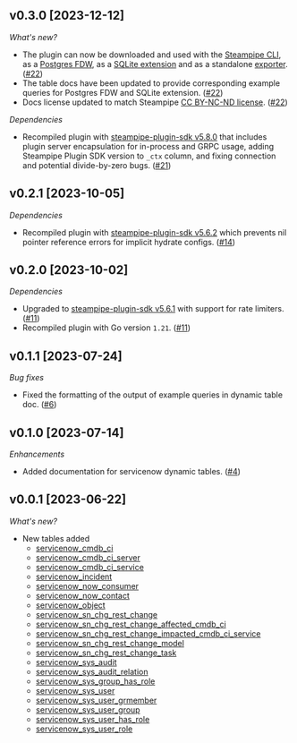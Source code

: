 ## v0.3.0 [2023-12-12]

_What's new?_

- The plugin can now be downloaded and used with the [Steampipe CLI](https://steampipe.io/docs), as a [Postgres FDW](https://steampipe.io/docs/steampipe_postgres/overview), as a [SQLite extension](https://steampipe.io/docs//steampipe_sqlite/overview) and as a standalone [exporter](https://steampipe.io/docs/steampipe_export/overview). ([#22](https://github.com/turbot/steampipe-plugin-servicenow/pull/22))
- The table docs have been updated to provide corresponding example queries for Postgres FDW and SQLite extension. ([#22](https://github.com/turbot/steampipe-plugin-servicenow/pull/22))
- Docs license updated to match Steampipe [CC BY-NC-ND license](https://github.com/turbot/steampipe-plugin-servicenow/blob/main/docs/LICENSE). ([#22](https://github.com/turbot/steampipe-plugin-servicenow/pull/22))

_Dependencies_

- Recompiled plugin with [steampipe-plugin-sdk v5.8.0](https://github.com/turbot/steampipe-plugin-sdk/blob/main/CHANGELOG.md#v580-2023-12-11) that includes plugin server encapsulation for in-process and GRPC usage, adding Steampipe Plugin SDK version to `_ctx` column, and fixing connection and potential divide-by-zero bugs. ([#21](https://github.com/turbot/steampipe-plugin-servicenow/pull/21))

## v0.2.1 [2023-10-05]

_Dependencies_

- Recompiled plugin with [steampipe-plugin-sdk v5.6.2](https://github.com/turbot/steampipe-plugin-sdk/blob/main/CHANGELOG.md#v562-2023-10-03) which prevents nil pointer reference errors for implicit hydrate configs. ([#14](https://github.com/turbot/steampipe-plugin-servicenow/pull/14))

## v0.2.0 [2023-10-02]

_Dependencies_

- Upgraded to [steampipe-plugin-sdk v5.6.1](https://github.com/turbot/steampipe-plugin-sdk/blob/main/CHANGELOG.md#v561-2023-09-29) with support for rate limiters. ([#11](https://github.com/turbot/steampipe-plugin-servicenow/pull/11))
- Recompiled plugin with Go version `1.21`. ([#11](https://github.com/turbot/steampipe-plugin-servicenow/pull/11))

## v0.1.1 [2023-07-24]

_Bug fixes_

- Fixed the formatting of the output of example queries in dynamic table doc. ([#6](https://github.com/turbot/steampipe-plugin-servicenow/pull/6))

## v0.1.0 [2023-07-14]

_Enhancements_

- Added documentation for servicenow dynamic tables. ([#4](https://github.com/turbot/steampipe-plugin-servicenow/pull/4))

## v0.0.1 [2023-06-22]

_What's new?_

- New tables added
  - [servicenow_cmdb_ci](https://hub.steampipe.io/plugins/turbot/servicenow/tables/servicenow_cmdb_ci)
  - [servicenow_cmdb_ci_server](https://hub.steampipe.io/plugins/turbot/servicenow/tables/servicenow_cmdb_ci_server)
  - [servicenow_cmdb_ci_service](https://hub.steampipe.io/plugins/turbot/servicenow/tables/servicenow_cmdb_ci_service)
  - [servicenow_incident](https://hub.steampipe.io/plugins/turbot/servicenow/tables/servicenow_incident)
  - [servicenow_now_consumer](https://hub.steampipe.io/plugins/turbot/servicenow/tables/servicenow_now_consumer)
  - [servicenow_now_contact](https://hub.steampipe.io/plugins/turbot/servicenow/tables/servicenow_now_contact)
  - [servicenow_object](https://hub.steampipe.io/plugins/turbot/servicenow/tables/servicenow_object)
  - [servicenow_sn_chg_rest_change](https://hub.steampipe.io/plugins/turbot/servicenow/tables/servicenow_sn_chg_rest_change)
  - [servicenow_sn_chg_rest_change_affected_cmdb_ci](https://hub.steampipe.io/plugins/turbot/servicenow/tables/servicenow_sn_chg_rest_change_affected_cmdb_ci)
  - [servicenow_sn_chg_rest_change_impacted_cmdb_ci_service](https://hub.steampipe.io/plugins/turbot/servicenow/tables/servicenow_sn_chg_rest_change_impacted_cmdb_ci_service)
  - [servicenow_sn_chg_rest_change_model](https://hub.steampipe.io/plugins/turbot/servicenow/tables/servicenow_sn_chg_rest_change_model)
  - [servicenow_sn_chg_rest_change_task](https://hub.steampipe.io/plugins/turbot/servicenow/tables/servicenow_sn_chg_rest_change_task)
  - [servicenow_sys_audit](https://hub.steampipe.io/plugins/turbot/servicenow/tables/servicenow_sys_audit)
  - [servicenow_sys_audit_relation](https://hub.steampipe.io/plugins/turbot/servicenow/tables/servicenow_sys_audit_relation)
  - [servicenow_sys_group_has_role](https://hub.steampipe.io/plugins/turbot/servicenow/tables/servicenow_sys_group_has_role)
  - [servicenow_sys_user](https://hub.steampipe.io/plugins/turbot/servicenow/tables/servicenow_sys_user)
  - [servicenow_sys_user_grmember](https://hub.steampipe.io/plugins/turbot/servicenow/tables/servicenow_sys_user_grmember)
  - [servicenow_sys_user_group](https://hub.steampipe.io/plugins/turbot/servicenow/tables/servicenow_sys_user_group)
  - [servicenow_sys_user_has_role](https://hub.steampipe.io/plugins/turbot/servicenow/tables/servicenow_sys_user_has_role)
  - [servicenow_sys_user_role](https://hub.steampipe.io/plugins/turbot/servicenow/tables/servicenow_sys_user_role)
